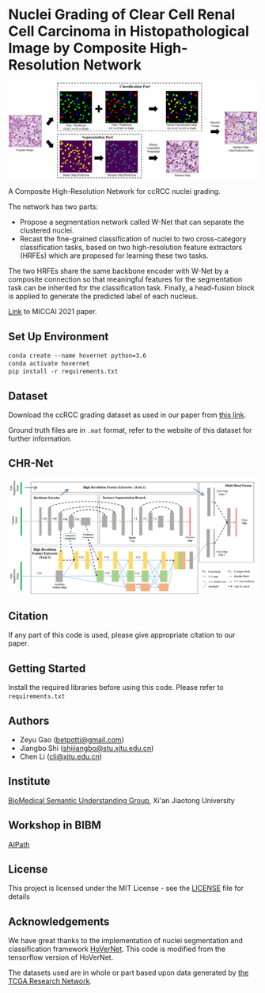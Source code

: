 # Nuclei Grading of Clear Cell Renal Cell Carcinoma in Histopathological Image by Composite High-Resolution Network

![](framework_grading.png)

A Composite High-Resolution Network for ccRCC nuclei grading. 

The network has two parts:
- Propose a segmentation network called W-Net that can separate the clustered nuclei.
- Recast the fine-grained classification of nuclei to two cross-category classification tasks, based on two high-resolution feature extractors (HRFEs) which are proposed for learning these two tasks. 

The two HRFEs share the same backbone encoder with W-Net by a composite connection so that meaningful features for the segmentation task can be inherited for the classification task. Finally, a head-fusion block is applied to generate the predicted label of each nucleus. 

[Link](https://arxiv.org/abs/2106.10641) to MICCAI 2021 paper. 

## Set Up Environment

```
conda create --name hovernet python=3.6
conda activate hovernet
pip install -r requirements.txt
```

## Dataset

Download the ccRCC grading dataset as used in our paper from [this link](https://dataset.chenli.group/home/ccrcc-grading).

Ground truth files are in `.mat` format, refer to the website of this dataset for further information. 

## CHR-Net

![](framework_grading_details.png)


## Citation

If any part of this code is used, please give appropriate citation to our paper.

## Getting Started

Install the required libraries before using this code. Please refer to `requirements.txt`

## Authors
- Zeyu Gao (betpotti@gmail.com)
- Jiangbo Shi (shijiangbo@stu.xjtu.edu.cn)
- Chen Li (cli@xjtu.edu.cn)

## Institute
[BioMedical Semantic Understanding Group](http://www.chenli.group/home), Xi'an Jiaotong University

## Workshop in BIBM
[AIPath](https://aipath.org/)

## License

This project is licensed under the MIT License - see the [LICENSE](LICENSE) file for details

## Acknowledgements
We have great thanks to the implementation of nuclei segmentation and classification framework [HoVerNet](https://github.com/vqdang/hover_net/tree/tensorflow-final).
This code is modified from the tensorflow version of HoVerNet.

The datasets used are in whole or part based upon data generated by [the TCGA Research Network](https://www.cancer.gov/tcga).
